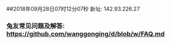 ##2018年09月28日07时12分07秒 新址: 142.93.226.27
### 兔友常见问题及解答: https://github.com/wanggonging/d/blob/w/FAQ.md
